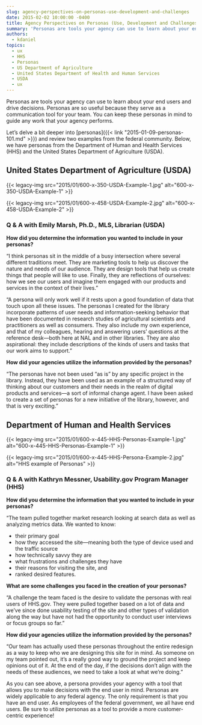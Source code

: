 ```yaml
---
slug: agency-perspectives-on-personas-use-development-and-challenges
date: 2015-02-02 10:00:00 -0400
title: Agency Perspectives on Personas (Use, Development and Challenges)
summary: 'Personas are tools your agency can use to learn about your end users and drive decisions. Personas are so useful because they serve as a communication tool for your team. You can keep these personas in mind to guide any work that your agency performs. Let&#8217;s delve a bit deeper into personas and review two'
authors:
  - kdaniel
topics:
  - ux
  - HHS
  - Personas
  - US Department of Agriculture
  - United States Department of Health and Human Services
  - USDA
  - ux
---
```


Personas are tools your agency can use to learn about your end users and drive decisions. Personas are so useful because they serve as a communication tool for your team. You can keep these personas in mind to guide any work that your agency performs.

Let&#8217;s delve a bit deeper into [personas]({{< link "2015-01-09-personas-101.md" >}}) and review two examples from the federal community. Below, we have personas from the Department of Human and Health Services (HHS) and the United States Department of Agriculture (USDA).

## United States Department of Agriculture (USDA)

{{< legacy-img src="2015/01/600-x-350-USDA-Example-1.jpg" alt="600-x-350-USDA-Example-1" >}}

{{< legacy-img src="2015/01/600-x-458-USDA-Example-2.jpg" alt="600-x-458-USDA-Example-2" >}}

### ****Q & A with Emily Marsh, Ph.D., MLS, Librarian (USDA)****

**How did you determine the information you wanted to include in your personas?**
  
“I think personas sit in the middle of a busy intersection where several different traditions meet. They are marketing tools to help us discover the nature and needs of our audience. They are design tools that help us create things that people will like to use. Finally, they are reflections of ourselves: how we see our users and imagine them engaged with our products and services in the context of their lives.”

“A persona will only work well if it rests upon a good foundation of data that touch upon all these issues. The personas I created for the library incorporate patterns of user needs and information-seeking behavior that have been documented in research studies of agricultural scientists and practitioners as well as consumers. They also include my own experience, and that of my colleagues, hearing and answering users&#8217; questions at the reference desk—both here at NAL and in other libraries. They are also aspirational: they include descriptions of the kinds of users and tasks that our work aims to support.”

**How did your agencies utilize the information provided by the personas?**
  
“The personas have not been used &#8220;as is&#8221; by any specific project in the library. Instead, they have been used as an example of a structured way of thinking about our customers and their needs in the realm of digital products and services—a sort of informal change agent. I have been asked to create a set of personas for a new initiative of the library, however, and that is very exciting.”

## Department of Human and Health Services

{{< legacy-img src="2015/01/600-x-445-HHS-Personas-Example-1.jpg" alt="600-x-445-HHS-Personas-Example-1" >}}

{{< legacy-img src="2015/01/600-x-445-HHS-Persona-Example-2.jpg" alt="HHS example of Personas" >}}

### **Q & A with Kathryn Messner, Usability.gov Program Manager (HHS)**

**How did you determine the information that you wanted to include in your personas?**
  
“The team pulled together market research looking at search data as well as analyzing metrics data. We wanted to know:

  * their primary goal
  * how they accessed the site—meaning both the type of device used and the traffic source
  * how technically savvy they are
  * what frustrations and challenges they have
  * their reasons for visiting the site, and
  * ranked desired features.

**What are some challenges you faced in the creation of your personas?**
  
“A challenge the team faced is the desire to validate the personas with real users of HHS.gov. They were pulled together based on a lot of data and we&#8217;ve since done usability testing of the site and other types of validation along the way but have not had the opportunity to conduct user interviews or focus groups so far.”

**How did your agencies utilize the information provided by the personas?**
  
“Our team has actually used these personas throughout the entire redesign as a way to keep who we are designing this site for in mind. As someone on my team pointed out, it’s a really good way to ground the project and keep opinions out of it. At the end of the day, if the decisions don’t align with the needs of these audiences, we need to take a look at what we’re doing.”

As you can see above, a persona provides your agency with a tool that allows you to make decisions with the end user in mind. Personas are widely applicable to any federal agency. The only requirement is that you have an end user. As employees of the federal government, we all have end users. Be sure to utilize personas as a tool to provide a more customer-centric experience!